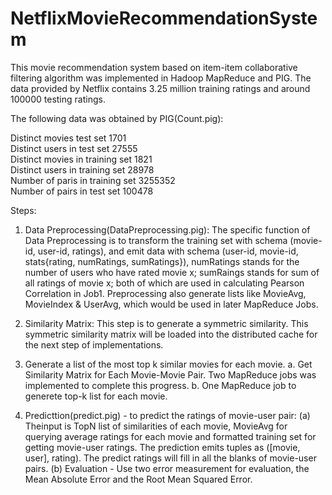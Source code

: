 # NetflixMovieRecommendationSystem

This movie recommendation system based on item-item collaborative filtering algorithm 
was implemented in Hadoop MapReduce and PIG. The data provided by Netflix contains 3.25 million
training ratings and around 100000 testing ratings.

The following data was obtained by PIG(Count.pig):

Distinct movies test set 1701<br />
Distinct users in test set 27555<br />
Distinct movies in training set 1821<br />
Distinct users in training set 28978<br />
Number of paris in training set 3255352<br />
Number of pairs in test set 100478

Steps:

1. Data Preprocessing(DataPreprocessing.pig):
The specific function of Data Preprocessing is to transform the training set with schema (movie-id, user-id,
ratings), and emit data with schema (user-id, movie-id, stats{rating, numRatings, sumRatings}),
numRatings stands for the number of users who have rated movie x; sumRaings stands for sum
of all ratings of movie x; both of which are used in calculating Pearson Correlation in Job1.
Preprocessing also generate lists like MovieAvg, MovieIndex & UserAvg, which would be used
in later MapReduce Jobs.

2. Similarity Matrix:
This step is to generate a symmetric similarity. This symmetric similarity matrix will be loaded into the distributed cache for the next
step of implementations.

3. Generate a list of the most top k similar movies for each movie.
a. Get Similarity Matrix for Each Movie-Movie Pair. Two MapReduce jobs was implemented to complete this progress.
b. One MapReduce job to generete top-k list for each movie.

3. Predicttion(predict.pig) - to predict the ratings of movie-user pair:
(a) Theinput is TopN list of similarities of each movie, MovieAvg for querying average ratings for
each movie and formatted training set for getting movie-user ratings. The prediction emits tuples as ([movie, user], rating). The predict
ratings will fill in all the blanks of movie-user pairs.
(b) Evaluation - Use two error measurement for evaluation, the Mean Absolute Error and the Root Mean
Squared Error.

